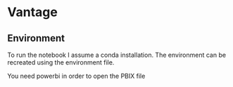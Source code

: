 # Vantage
## Environment
To run the notebook I assume a conda installation. The environment can be recreated using the environment file.

You need powerbi in order to open the PBIX file
